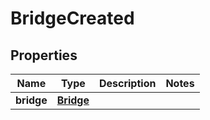 
# BridgeCreated

## Properties
Name | Type | Description | Notes
------------ | ------------- | ------------- | -------------
**bridge** | [**Bridge**](Bridge.md) |  | 



